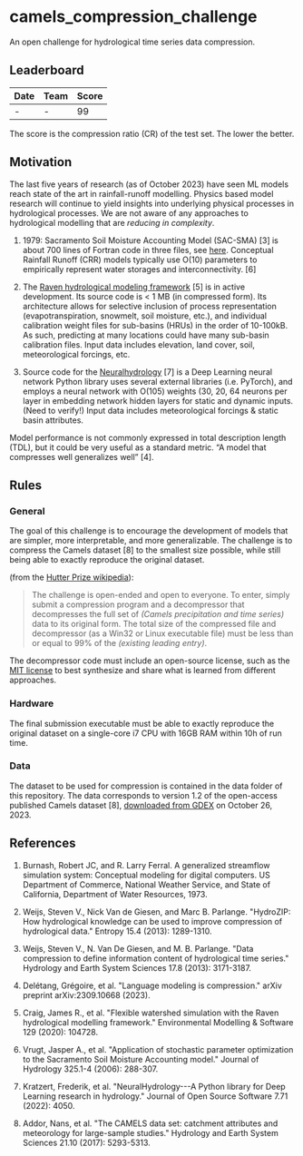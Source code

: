# camels_compression_challenge
An open challenge for hydrological time series data compression.

## Leaderboard

| Date | Team | Score |
|---|---|---|
| - | - | 99 |

The score is the compression ratio (CR) of the test set. The lower the better.

## Motivation

The last five years of research (as of October 2023) have seen ML models reach state of the art in rainfall-runoff modelling.  Physics based model research will continue to yield insights into underlying physical processes in hydrological processes.  We are not aware of any approaches to hydrological modelling that are *reducing in complexity*.

1.  1979: Sacramento Soil Moisture Accounting Model (SAC-SMA) [3] is about 700 lines of Fortran code in three files, see [here](https://github.com/Upstream-Tech/SACSMA-SNOW17/tree/master/sacsma_source_original/sac).  Conceptual Rainfall Runoff (CRR) models typically use O(10) parameters to empirically represent water storages and interconnectivity. [6]  

2.  The [Raven hydrological modeling framework](http://raven.uwaterloo.ca/Main.html) [5] is in active development.  Its source code is < 1 MB (in compressed form).  Its architecture allows for selective inclusion of process representation (evapotranspiration, snowmelt, soil moisture, etc.), and individual calibration weight files for sub-basins (HRUs) in the order of 10-100kB.  As such, predicting at many locations could have many sub-basin calibration files.  Input data includes elevation, land cover, soil, meteorological forcings, etc.

3.  Source code for the [Neuralhydrology](https://github.com/neuralhydrology) [7] is a Deep Learning neural network Python library uses several external libraries (i.e. PyTorch), and employs a neural network with O(105) weights (30, 20, 64 neurons per layer in embedding network hidden layers for static and dynamic inputs. (Need to verify!) Input data includes meteorological forcings & static basin attributes. 


Model performance is not commonly expressed in total description length (TDL), but it could be very useful as a standard metric.  “A model that compresses well generalizes well” [4].  

## Rules

### General

The goal of this challenge is to encourage the development of models that are simpler, more interpretable, and more generalizable.  The challenge is to compress the Camels dataset [8] to the smallest size possible, while still being able to exactly reproduce the original dataset.  

(from the [Hutter Prize wikipedia](https://en.wikipedia.org/wiki/Hutter_Prize#:~:text=The%20Hutter%20Prize%20is%20a,in%20artificial%20intelligence%20(AI).)):
>The challenge is open-ended and open to everyone.  To enter, simply submit a compression program and a decompressor that decompresses the full set of *(Camels precipitation and time series)* data to its original form.  The total size of the compressed file and decompressor (as a Win32 or Linux executable file) must be less than or equal to 99% of the *(existing leading entry)*.  

The decompressor code must include an open-source license, such as the [MIT license](https://opensource.org/license/mit/) to best synthesize and share what is learned from different approaches.

### Hardware

The final submission executable must be able to exactly reproduce the original dataset on a single-core i7 CPU with 16GB RAM within 10h of run time. 

### Data

The dataset to be used for compression is contained in the data folder of this repository.  The data corresponds to version 1.2 of the open-access published Camels dataset [8], [downloaded from GDEX](https://ral.ucar.edu/solutions/products/camels) on October 26, 2023.

## References

1.  Burnash, Robert JC, and R. Larry Ferral. A generalized streamflow simulation system: Conceptual modeling for digital computers. US Department of Commerce, National Weather Service, and State of California, Department of Water Resources, 1973.  

2.  Weijs, Steven V., Nick Van de Giesen, and Marc B. Parlange. "HydroZIP: How hydrological knowledge can be used to improve compression of hydrological data." Entropy 15.4 (2013): 1289-1310.  

3.  Weijs, Steven V., N. Van De Giesen, and M. B. Parlange. "Data compression to define information content of hydrological time series." Hydrology and Earth System Sciences 17.8 (2013): 3171-3187.

4. Delétang, Grégoire, et al. "Language modeling is compression." arXiv preprint arXiv:2309.10668 (2023).  

5.  Craig, James R., et al. "Flexible watershed simulation with the Raven hydrological modelling framework." Environmental Modelling & Software 129 (2020): 104728.  

6.  Vrugt, Jasper A., et al. "Application of stochastic parameter optimization to the Sacramento Soil Moisture Accounting model." Journal of Hydrology 325.1-4 (2006): 288-307.  

7.  Kratzert, Frederik, et al. "NeuralHydrology---A Python library for Deep Learning research in hydrology." Journal of Open Source Software 7.71 (2022): 4050.

8.  Addor, Nans, et al. "The CAMELS data set: catchment attributes and meteorology for large-sample studies." Hydrology and Earth System Sciences 21.10 (2017): 5293-5313.  
 



